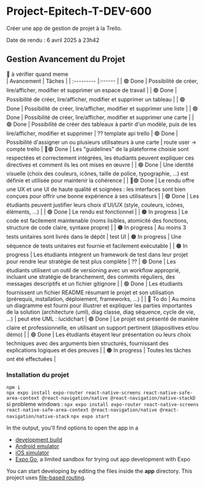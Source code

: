 # Project-Epitech-T-DEV-600
Créer une app de gestion de projet à la Trello.  
  
Date de rendu : 6 avril 2025 à 23h42  
  
## Gestion Avancement du Projet
🔵 à vérifier quand meme  
| Avancement | Tâches |
| :--------- |:------ |
| 🟢 Done | Possibilité de créer, lire/afficher, modifier et supprimer un espace de travail |
| 🟢 Done | Possibilité de créer, lire/afficher, modifier et supprimer un tableau |
| 🟢 Done | Possibilité de créer, lire/afficher, modifier et supprimer une liste |
| 🟢 Done | Possibilité de créer, lire/afficher, modifier et supprimer une carte |
| 🟢 Done | Possibilité de créer des tableaux à partir d'un modèle, puis de les lire/afficher, modifier et supprimer | ?? template api trello
| 🟢 Done | Possibilité d'assigner un ou plusieurs utilisateurs à une carte | route user -> compte trello
| 🔵🟢 Done  | Les "guidelines" de la plateforme choisie sont respectées et correctement intégrées, les étudiants peuvent expliquer ces directives et comment ils les ont mises en œuvre |
| 🟢 Done | Une identité visuelle (choix des couleurs, icônes, taille de police, typographie, ...) est définie et utilisée pour maintenir la cohérence |
| 🔵🟢 Done | Le rendu offre une UX et une UI de haute qualité et soignées : les interfaces sont bien conçues pour offrir une bonne expérience à ses utilisateurs |
| 🟢 Done | Les étudiants peuvent justifier leurs choix d'UI/UX (style, couleurs, icônes, éléments, ...) |
| 🟢 Done | Le rendu est fonctionnel |
| 🟠 In progress | Le code est facilement maintenable (noms lisibles, atomicité des fonctions, structure de code claire, syntaxe propre) |
| 🟠 In progress | Au moins 3 tests unitaires sont livrés dans le dépôt | test UI
| 🟠 In progress | Une séquence de tests unitaires est fournie et facilement exécutable |
| 🟠 In progress | Les étudiants intègrent un framework de test dans leur projet pour rendre leur stratégie de test plus complète | ??
| 🟢 Done | Les étudiants utilisent un outil de versioning avec un workflow approprié, incluant une stratégie de branchement, des commits réguliers, des messages descriptifs et un fichier gitignore |
| 🟢 Done | Les étudiants fournissent un fichier README résumant le projet et son utilisation (prérequis, installation, déploiement, frameworks, ...) |
| 🔴 To do | Au moins un diagramme est fourni pour illustrer et expliquer les parties importantes de la solution (architecture (uml), diag classe, diag séquence, cycle de vie, ...) | peut etre UML : lucidchart
| 🟢 Done | Le projet est présenté de manière claire et professionnelle, en utilisant un support pertinent (diapositives et/ou démo) |
| 🟢 Done | Les étudiants étayent leur présentation ou leurs choix techniques avec des arguments bien structurés, fournissant des explications logiques et des preuves |
| 🟠 In progress | Toutes les tâches ont été effectuées |


### Installation du projet
```npm i```  
```npx expo install expo-router react-native-screens react-native-safe-area-context @react-navigation/native @react-navigation/native-stackD``` 
si probleme windows : ```npx expo install expo-router react-native-screens react-native-safe-area-context @react-navigation/native @react-navigation/native-stack``` 
```npx expo start```  


In the output, you'll find options to open the app in a

- [development build](https://docs.expo.dev/develop/development-builds/introduction/)
- [Android emulator](https://docs.expo.dev/workflow/android-studio-emulator/)
- [iOS simulator](https://docs.expo.dev/workflow/ios-simulator/)
- [Expo Go](https://expo.dev/go), a limited sandbox for trying out app development with Expo

You can start developing by editing the files inside the **app** directory. This project uses [file-based routing](https://docs.expo.dev/router/introduction).